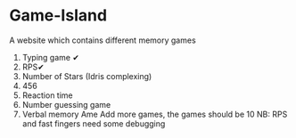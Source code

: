 # Game-Island 
A website which contains different  memory games
1. Typing game ✔
2. RPS✔
3. Number of Stars (Idris complexing)
4. 456
6. Reaction time
7. Number guessing game
8. Verbal memory
Ame
Add more games, the games should be 10
NB: RPS and fast fingers need some debugging
